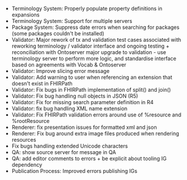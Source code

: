 * Terminology System: Properly populate property definitions in expansions
* Terminology System: Support for multiple servers
* Package System: Suppress date errors when searching for packages (some packages couldn't be installed)
* Validator: Major rework of tx and validation test cases associated with reworking terminology / validator interface and ongoing testing + reconciliation with Ontoserver
major upgrade to validation - use terminology server to perform more logic, and standardise interface based on agreements with Vocab & Ontoserver
* Validator: Improve slicing error message
* Validator: Add warning to user when referencing an extension that doesn't exist in FHIRPath
* Validator: Fix bugs in FHIRPath implementation of split() and join()
* Validator: Fix bug handling null objects in JSON (R5)
* Validator: Fix for missing search parameter definition in R4
* Validator: fix bug handling XML name extension
* Validator: Fix FHIRPath validation errors around use of %resource and %rootResource
* Renderer: fix presentation issues for formatted xml and json
* Renderer: Fix bug around extra image files produced when rendering resources
* Fix bugs handling extended Unicode characters
* QA: show source server for message in QA
* QA: add editor comments to errors + be explicit about tooling IG dependency
* Publication Process: Improved errors publishing IGs
